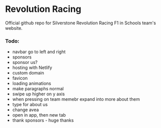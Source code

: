 # Revolution Racing
  Official github repo for Silverstone Revolution Racing F1 in Schools team's website.

### Todo:

* navbar go to left and right
* sponsors
* sponsor us?
* hosting with Netlify
* custom domain
* favicon
* loading animations
* make paragraphs normal
* swipe up higher on y axis
* when pressing on team memebr expand into more about them
* type for about us
* change avea
* open in app, then new tab
* thank sponsors - huge thanks